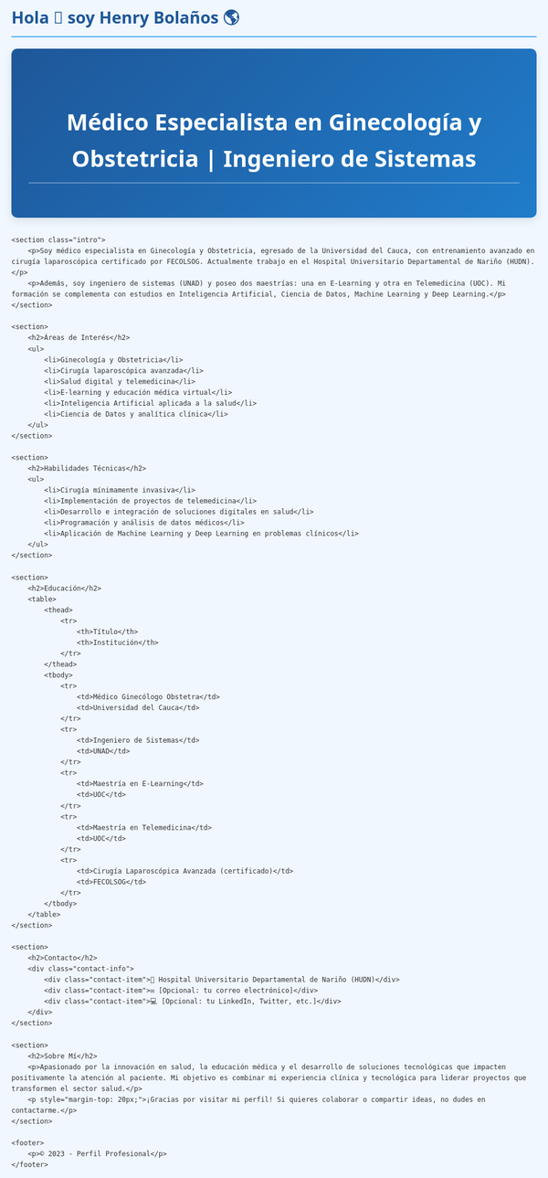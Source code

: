 ## Hola 👋 soy Henry Bolaños 🌎

<!--
**hudnbolakos/hudnbolakos** is a ✨ _special_ ✨ repository because its `README.md` (this file) appears on your GitHub profile.

Here are some ideas to get you started:

- 🔭 I’m currently working on ...
- 🌱 I’m currently learning ...
- 👯 I’m looking to collaborate on ...
- 🤔 I’m looking for help with ...
- 💬 Ask me about ...
- 📫 How to reach me: ...
- 😄 Pronouns: ...
- ⚡ Fun fact: ...
-->
<!DOCTYPE html>
<html lang="es">
<head>
    <meta charset="UTF-8">
    <meta name="viewport" content="width=device-width, initial-scale=1.0">
    <title>Perfil Profesional</title>
    <style>
        * {
            box-sizing: border-box;
            margin: 0;
            padding: 0;
            font-family: 'Segoe UI', Tahoma, Geneva, Verdana, sans-serif;
        }
        body {
            background-color: #f0f7ff;
            color: #333;
            line-height: 1.6;
            padding: 20px;
            max-width: 1200px;
            margin: 0 auto;
        }
        header {
            background: linear-gradient(135deg, #1e5799, #207cca);
            color: white;
            padding: 40px 30px;
            border-radius: 10px;
            margin-bottom: 30px;
            box-shadow: 0 5px 15px rgba(0, 0, 0, 0.1);
        }
        h1, h2 {
            color: #1e5799;
            margin-bottom: 20px;
            padding-bottom: 10px;
            border-bottom: 2px solid #4dabf7;
        }
        h1 {
            font-size: 2.5rem;
            color: white;
            border-bottom: 2px solid rgba(255, 255, 255, 0.3);
        }
        h2 {
            font-size: 1.8rem;
            margin-top: 40px;
        }
        section {
            background: white;
            padding: 30px;
            border-radius: 10px;
            margin-bottom: 30px;
            box-shadow: 0 3px 10px rgba(0, 0, 0, 0.08);
        }
        .intro p {
            font-size: 1.1rem;
            margin-bottom: 15px;
            line-height: 1.8;
        }
        ul {
            list-style-type: none;
            padding-left: 20px;
        }
        li {
            margin-bottom: 12px;
            padding-left: 25px;
            position: relative;
        }
        li:before {
            content: "▹";
            position: absolute;
            left: 0;
            color: #1e5799;
            font-weight: bold;
        }
        table {
            width: 100%;
            border-collapse: collapse;
            margin-top: 15px;
        }
        th, td {
            padding: 12px 15px;
            text-align: left;
            border-bottom: 1px solid #e0e0e0;
        }
        th {
            background-color: #e3f2fd;
            font-weight: 600;
        }
        tr:hover {
            background-color: #f5fbff;
        }
        .contact-info {
            display: flex;
            flex-wrap: wrap;
            gap: 20px;
            margin-top: 15px;
        }
        .contact-item {
            display: flex;
            align-items: center;
            gap: 10px;
            background: #e3f2fd;
            padding: 10px 20px;
            border-radius: 30px;
            font-weight: 500;
        }
        footer {
            text-align: center;
            margin-top: 40px;
            padding: 20px;
            font-style: italic;
            color: #666;
        }
        @media (max-width: 768px) {
            body {
                padding: 15px;
            }
            header {
                padding: 25px 20px;
            }
            section {
                padding: 20px;
            }
            h1 {
                font-size: 2rem;
            }
            h2 {
                font-size: 1.5rem;
            }
            .contact-info {
                flex-direction: column;
            }
        }
    </style>
</head>
<body>
    <header>
        <h1>Médico Especialista en Ginecología y Obstetricia | Ingeniero de Sistemas</h1>
    </header>

    <section class="intro">
        <p>Soy médico especialista en Ginecología y Obstetricia, egresado de la Universidad del Cauca, con entrenamiento avanzado en cirugía laparoscópica certificado por FECOLSOG. Actualmente trabajo en el Hospital Universitario Departamental de Nariño (HUDN).</p>
        <p>Además, soy ingeniero de sistemas (UNAD) y poseo dos maestrías: una en E-Learning y otra en Telemedicina (UOC). Mi formación se complementa con estudios en Inteligencia Artificial, Ciencia de Datos, Machine Learning y Deep Learning.</p>
    </section>

    <section>
        <h2>Áreas de Interés</h2>
        <ul>
            <li>Ginecología y Obstetricia</li>
            <li>Cirugía laparoscópica avanzada</li>
            <li>Salud digital y telemedicina</li>
            <li>E-learning y educación médica virtual</li>
            <li>Inteligencia Artificial aplicada a la salud</li>
            <li>Ciencia de Datos y analítica clínica</li>
        </ul>
    </section>

    <section>
        <h2>Habilidades Técnicas</h2>
        <ul>
            <li>Cirugía mínimamente invasiva</li>
            <li>Implementación de proyectos de telemedicina</li>
            <li>Desarrollo e integración de soluciones digitales en salud</li>
            <li>Programación y análisis de datos médicos</li>
            <li>Aplicación de Machine Learning y Deep Learning en problemas clínicos</li>
        </ul>
    </section>

    <section>
        <h2>Educación</h2>
        <table>
            <thead>
                <tr>
                    <th>Título</th>
                    <th>Institución</th>
                </tr>
            </thead>
            <tbody>
                <tr>
                    <td>Médico Ginecólogo Obstetra</td>
                    <td>Universidad del Cauca</td>
                </tr>
                <tr>
                    <td>Ingeniero de Sistemas</td>
                    <td>UNAD</td>
                </tr>
                <tr>
                    <td>Maestría en E-Learning</td>
                    <td>UOC</td>
                </tr>
                <tr>
                    <td>Maestría en Telemedicina</td>
                    <td>UOC</td>
                </tr>
                <tr>
                    <td>Cirugía Laparoscópica Avanzada (certificado)</td>
                    <td>FECOLSOG</td>
                </tr>
            </tbody>
        </table>
    </section>

    <section>
        <h2>Contacto</h2>
        <div class="contact-info">
            <div class="contact-item">📍 Hospital Universitario Departamental de Nariño (HUDN)</div>
            <div class="contact-item">✉️ [Opcional: tu correo electrónico]</div>
            <div class="contact-item">💻 [Opcional: tu LinkedIn, Twitter, etc.]</div>
        </div>
    </section>

    <section>
        <h2>Sobre Mí</h2>
        <p>Apasionado por la innovación en salud, la educación médica y el desarrollo de soluciones tecnológicas que impacten positivamente la atención al paciente. Mi objetivo es combinar mi experiencia clínica y tecnológica para liderar proyectos que transformen el sector salud.</p>
        <p style="margin-top: 20px;">¡Gracias por visitar mi perfil! Si quieres colaborar o compartir ideas, no dudes en contactarme.</p>
    </section>

    <footer>
        <p>© 2023 - Perfil Profesional</p>
    </footer>
</body>
</html>

